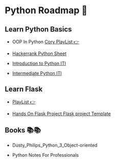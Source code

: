 # Python Roadmap 🚀

## Learn Python Basics


- OOP In Python [Cory PlayList 👉](https://youtube.com/playlist?list=PL-osiE80TeTsqhIuOqKhwlXsIBIdSeYtc)

- [Hackerrank Python Sheet](https://www.hackerrank.com/domains/python?badge_type=python)

- [Introduction to Python ITI](https://onedrive.live.com/?authkey=%21AHTXkSLAxjV%5FjpA&id=B65A41591FDE85C0%2110693&cid=B65A41591FDE85C0)

- [Intermediate Python ITI](https://onedrive.live.com/?authkey=%21AHTXkSLAxjV%5FjpA&id=B65A41591FDE85C0%2110694&cid=B65A41591FDE85C0)

## Learn Flask 

- [PlayList 👉](https://youtube.com/playlist?list=PLcDxVjglvA7lwqZ4WfZyBkE0drLI9yf6U) 

- [Hands On Flask Project ](https://github.com/Rowida46/Flask-Hands-On/blob/main/app.py)
[Flask project Template](https://github.com/Rowida46/flask-online-store)

## Books 📚📚

- Dusty_Philips_Python_3_Object-oriented

- Python Notes For Professionals
